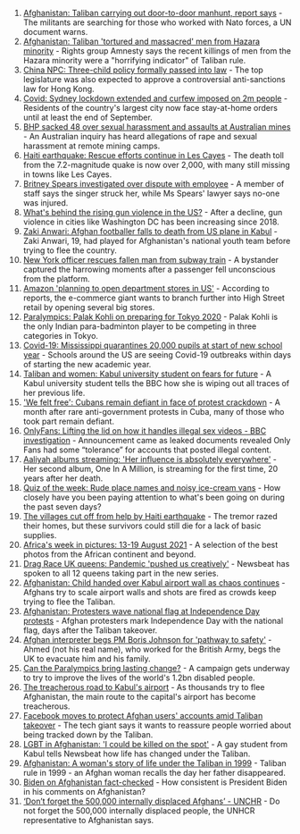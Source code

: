 1. [Afghanistan: Taliban carrying out door-to-door manhunt, report says](https://www.bbc.co.uk/news/world-asia-58271797) - The militants are searching for those who worked with Nato forces, a UN document warns.
2. [Afghanistan: Taliban 'tortured and massacred' men from Hazara minority](https://www.bbc.co.uk/news/world-asia-58277463) - Rights group Amnesty says the recent killings of men from the Hazara minority were a "horrifying indicator" of Taliban rule.
3. [China NPC: Three-child policy formally passed into law](https://www.bbc.co.uk/news/world-asia-china-58277473) - The top legislature was also expected to approve a controversial anti-sanctions law for Hong Kong.
4. [Covid: Sydney lockdown extended and curfew imposed on 2m people](https://www.bbc.co.uk/news/world-australia-58277503) - Residents of the country's largest city now face stay-at-home orders until at least the end of September.
5. [BHP sacked 48 over sexual harassment and assaults at Australian mines](https://www.bbc.co.uk/news/world-australia-58278104) - An Australian inquiry has heard allegations of rape and sexual harassment at remote mining camps.
6. [Haiti earthquake: Rescue efforts continue in Les Cayes](https://www.bbc.co.uk/news/world-latin-america-58274326) - The death toll from the 7.2-magnitude quake is now over 2,000, with many still missing in towns like Les Cayes.
7. [Britney Spears investigated over dispute with employee](https://www.bbc.co.uk/news/entertainment-arts-58276564) - A member of staff says the singer struck her, while Ms Spears' lawyer says no-one was injured.
8. [What's behind the rising gun violence in the US?](https://www.bbc.co.uk/news/world-us-canada-58207384) - After a decline, gun violence in cities like Washington DC has been increasing since 2018.
9. [Zaki Anwari: Afghan footballer falls to death from US plane in Kabul](https://www.bbc.co.uk/news/world-asia-58272740) - Zaki Anwari, 19, had played for Afghanistan's national youth team before trying to flee the country.
10. [New York officer rescues fallen man from subway train](https://www.bbc.co.uk/news/world-us-canada-58277097) - A bystander captured the harrowing moments after a passenger fell unconscious from the platform.
11. [Amazon 'planning to open department stores in US'](https://www.bbc.co.uk/news/business-58274458) - According to reports, the e-commerce giant wants to branch further into High Street retail by opening several big stores.
12. [Paralympics: Palak Kohli on preparing for Tokyo 2020](https://www.bbc.co.uk/news/world-asia-58271771) - Palak Kohli is the only Indian para-badminton player to be competing in three categories in Tokyo.
13. [Covid-19: Mississippi quarantines 20,000 pupils at start of new school year](https://www.bbc.co.uk/news/world-us-canada-58272083) - Schools around the US are seeing Covid-19 outbreaks within days of starting the new academic year.
14. [Taliban and women: Kabul university student on fears for future](https://www.bbc.co.uk/news/world-asia-58270423) - A Kabul university student tells the BBC how she is wiping out all traces of her previous life.
15. ['We felt free': Cubans remain defiant in face of protest crackdown](https://www.bbc.co.uk/news/world-latin-america-58255555) - A month after rare anti-government protests in Cuba, many of those who took part remain defiant.
16. [OnlyFans: Lifting the lid on how it handles illegal sex videos - BBC investigation](https://www.bbc.co.uk/news/uk-58255865) - Announcement came as leaked documents revealed Only Fans had some “tolerance” for accounts that posted illegal content.
17. [Aaliyah albums streaming: 'Her influence is absolutely everywhere'](https://www.bbc.co.uk/news/newsbeat-58246480) - Her second album, One In A Million, is streaming for the first time, 20 years after her death.
18. [Quiz of the week: Rude place names and noisy ice-cream vans](https://www.bbc.co.uk/news/world-58255328) - How closely have you been paying attention to what's been going on during the past seven days?
19. [The villages cut off from help by Haiti earthquake](https://www.bbc.co.uk/news/world-latin-america-58245047) - The tremor razed their homes, but these survivors could still die for a lack of basic supplies.
20. [Africa's week in pictures: 13-19 August 2021](https://www.bbc.co.uk/news/world-africa-58267380) - A selection of the best photos from the African continent and beyond.
21. [Drag Race UK queens: Pandemic 'pushed us creatively'](https://www.bbc.co.uk/news/newsbeat-58270184) - Newsbeat has spoken to all 12 queens taking part in the new series.
22. [Afghanistan: Child handed over Kabul airport wall as chaos continues](https://www.bbc.co.uk/news/world-asia-58267756) - Afghans try to scale airport walls and shots are fired as crowds keep trying to flee the Taliban.
23. [Afghanistan: Protesters wave national flag at Independence Day protests](https://www.bbc.co.uk/news/world-asia-58275284) - Afghan protesters mark Independence Day with the national flag, days after the Taliban takeover.
24. [Afghan interpreter begs PM Boris Johnson for 'pathway to safety'](https://www.bbc.co.uk/news/world-58266707) - Ahmed (not his real name), who worked for the British Army, begs the UK to evacuate him and his family.
25. [Can the Paralympics bring lasting change?](https://www.bbc.co.uk/news/uk-58260253) - A campaign gets underway to try to improve the lives of the world's 1.2bn disabled people.
26. [The treacherous road to Kabul's airport](https://www.bbc.co.uk/news/world-asia-58271517) - As thousands try to flee Afghanistan, the main route to the capital's airport has become treacherous.
27. [Facebook moves to protect Afghan users' accounts amid Taliban takeover](https://www.bbc.co.uk/news/technology-58277175) - The tech giant says it wants to reassure people worried about being tracked down by the Taliban.
28. [LGBT in Afghanistan: 'I could be killed on the spot'](https://www.bbc.co.uk/news/newsbeat-58271187) - A gay student from Kabul tells Newsbeat how life has changed under the Taliban.
29. [Afghanistan: A woman's story of life under the Taliban in 1999](https://www.bbc.co.uk/news/world-asia-58250780) - Taliban rule in 1999 - an Afghan woman recalls the day her father disappeared.
30. [Biden on Afghanistan fact-checked](https://www.bbc.co.uk/news/58243158) - How consistent is President Biden in his comments on Afghanistan?
31. [‘Don’t forget the 500,000 internally displaced Afghans’ - UNCHR](https://www.bbc.co.uk/news/world-asia-58268066) - Do not forget the 500,000 internally displaced people, the UNHCR representative to Afghanistan says.
